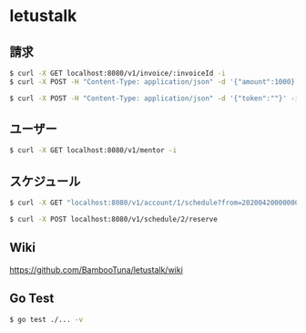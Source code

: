 # letustalk


## 請求
```bash
$ curl -X GET localhost:8080/v1/invoice/:invoiceId -i
$ curl -X POST -H "Content-Type: application/json" -d '{"amount":1000}' localhost:8080/v1/invoice -i

$ curl -X POST -H "Content-Type: application/json" -d '{"token":""}' -i localhost:8080/v1/pay/:invoiceId
```

## ユーザー
```bash
$ curl -X GET localhost:8080/v1/mentor -i
```

## スケジュール

```bash
$ curl -X GET "localhost:8080/v1/account/1/schedule?from=20200420000000&to=20200420030000"

$ curl -X POST localhost:8080/v1/schedule/2/reserve

```

## Wiki
https://github.com/BambooTuna/letustalk/wiki

## Go Test
```bash
$ go test ./... -v
```
